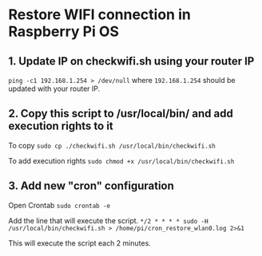 # Restore WIFI connection in Raspberry Pi OS

## 1. Update IP on checkwifi.sh using  your router IP

``ping -c1 192.168.1.254 > /dev/null`` where ``192.168.1.254`` should be updated with your router IP.

## 2. Copy this script to /usr/local/bin/ and add execution rights to it

To copy
``sudo cp ./checkwifi.sh /usr/local/bin/checkwifi.sh``

To add execution rights
``sudo chmod +x /usr/local/bin/checkwifi.sh``

## 3. Add new "cron" configuration

Open Crontab
``sudo crontab -e``

Add the line that will execute the script.
``*/2 * * * * sudo -H /usr/local/bin/checkwifi.sh > /home/pi/cron_restore_wlan0.log 2>&1``

This will execute the script each 2 minutes.